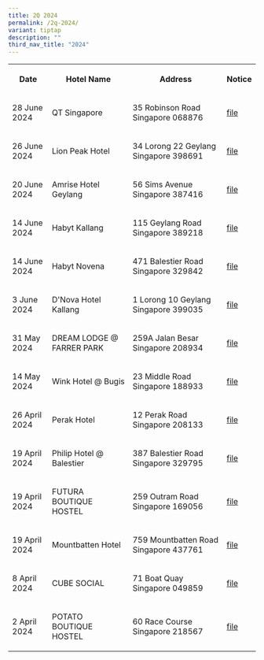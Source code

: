 ```yaml
---
title: 2Q 2024
permalink: /2q-2024/
variant: tiptap
description: ""
third_nav_title: "2024"
---
```

<p></p>
<table style="minWidth: 100px">
<colgroup>
<col>
<col>
<col>
<col>
</colgroup>
<tbody>
<tr>
<th rowspan="1" colspan="1">
<p>Date</p>
</th>
<th rowspan="1" colspan="1">
<p>Hotel Name</p>
</th>
<th rowspan="1" colspan="1">
<p>Address</p>
</th>
<th rowspan="1" colspan="1">
<p>Notice</p>
</th>
</tr>
<tr>
<td rowspan="1" colspan="1">
<p>28 June 2024</p>
</td>
<td rowspan="1" colspan="1">
<p>QT Singapore</p>
</td>
<td rowspan="1" colspan="1">
<p>35 Robinson Road Singapore 068876</p>
</td>
<td rowspan="1" colspan="1">
<p><a href="/files/QT_Singapore.pdf" rel="noopener noreferrer nofollow" target="_blank">file</a>
</p>
</td>
</tr>
<tr>
<td rowspan="1" colspan="1">
<p>26 June 2024</p>
</td>
<td rowspan="1" colspan="1">
<p>Lion Peak Hotel</p>
</td>
<td rowspan="1" colspan="1">
<p>34 Lorong 22 Geylang Singapore 398691</p>
</td>
<td rowspan="1" colspan="1">
<p><a href="/files/Lion_Peak_Hotel_2024.pdf" rel="noopener noreferrer nofollow" target="_blank">file</a>
</p>
</td>
</tr>
<tr>
<td rowspan="1" colspan="1">
<p>20 June 2024</p>
</td>
<td rowspan="1" colspan="1">
<p>Amrise Hotel Geylang</p>
</td>
<td rowspan="1" colspan="1">
<p>56 Sims Avenue Singapore 387416</p>
</td>
<td rowspan="1" colspan="1">
<p><a href="/files/Amrise_Hotel_Geylang.pdf" rel="noopener noreferrer nofollow" target="_blank">file</a>
</p>
</td>
</tr>
<tr>
<td rowspan="1" colspan="1">
<p>14 June 2024</p>
</td>
<td rowspan="1" colspan="1">
<p>Habyt Kallang</p>
</td>
<td rowspan="1" colspan="1">
<p>115 Geylang Road Singapore 389218</p>
</td>
<td rowspan="1" colspan="1">
<p><a href="/files/Habyt_Kallang.pdf" rel="noopener noreferrer nofollow" target="_blank">file</a>
</p>
</td>
</tr>
<tr>
<td rowspan="1" colspan="1">
<p>14 June 2024</p>
</td>
<td rowspan="1" colspan="1">
<p>Habyt Novena</p>
</td>
<td rowspan="1" colspan="1">
<p>471 Balestier Road Singapore 329842</p>
</td>
<td rowspan="1" colspan="1">
<p><a href="/files/Habyt_Novena.pdf" rel="noopener noreferrer nofollow" target="_blank">file</a>
</p>
</td>
</tr>
<tr>
<td rowspan="1" colspan="1">
<p>3 June 2024</p>
</td>
<td rowspan="1" colspan="1">
<p>D'Nova Hotel Kallang</p>
</td>
<td rowspan="1" colspan="1">
<p>1 Lorong 10 Geylang Singapore 399035</p>
</td>
<td rowspan="1" colspan="1">
<p><a href="/files/D_Nova_Hotel_Kallang.pdf" rel="noopener noreferrer nofollow" target="_blank">file</a>
</p>
</td>
</tr>
<tr>
<td rowspan="1" colspan="1">
<p>31 May 2024</p>
</td>
<td rowspan="1" colspan="1">
<p>DREAM LODGE @ FARRER PARK</p>
</td>
<td rowspan="1" colspan="1">
<p>259A Jalan Besar Singapore 208934</p>
</td>
<td rowspan="1" colspan="1">
<p><a href="/files/DREAM_LODGE___FARRER_PARK.pdf" rel="noopener noreferrer nofollow" target="_blank">file</a>
</p>
</td>
</tr>
<tr>
<td rowspan="1" colspan="1">
<p>14 May 2024</p>
</td>
<td rowspan="1" colspan="1">
<p>Wink Hotel @ Bugis</p>
</td>
<td rowspan="1" colspan="1">
<p>23 Middle Road Singapore 188933</p>
</td>
<td rowspan="1" colspan="1">
<p><a href="/files/Wink_Hotel___Bugis.pdf" rel="noopener noreferrer nofollow" target="_blank">file</a>
</p>
</td>
</tr>
<tr>
<td rowspan="1" colspan="1">
<p>26 April 2024</p>
</td>
<td rowspan="1" colspan="1">
<p>Perak Hotel</p>
</td>
<td rowspan="1" colspan="1">
<p>12 Perak Road Singapore 208133</p>
</td>
<td rowspan="1" colspan="1">
<p><a href="/files/Perak_Hotel.pdf" rel="noopener noreferrer nofollow" target="_blank">file</a>
</p>
</td>
</tr>
<tr>
<td rowspan="1" colspan="1">
<p>19 April 2024</p>
</td>
<td rowspan="1" colspan="1">
<p>Philip Hotel @ Balestier</p>
</td>
<td rowspan="1" colspan="1">
<p>387 Balestier Road Singapore 329795</p>
</td>
<td rowspan="1" colspan="1">
<p><a href="/files/Philip_Hotel___Balestier.pdf" rel="noopener noreferrer nofollow" target="_blank">file</a>
</p>
</td>
</tr>
<tr>
<td rowspan="1" colspan="1">
<p>19 April 2024</p>
</td>
<td rowspan="1" colspan="1">
<p>FUTURA BOUTIQUE HOSTEL</p>
</td>
<td rowspan="1" colspan="1">
<p>259 Outram Road Singapore 169056</p>
</td>
<td rowspan="1" colspan="1">
<p><a href="/files/FUTURA_BOUTIQUE_HOSTEL.pdf" rel="noopener noreferrer nofollow" target="_blank">file</a>
</p>
</td>
</tr>
<tr>
<td rowspan="1" colspan="1">
<p>19 April 2024</p>
</td>
<td rowspan="1" colspan="1">
<p>Mountbatten Hotel</p>
</td>
<td rowspan="1" colspan="1">
<p>759 Mountbatten Road Singapore 437761</p>
</td>
<td rowspan="1" colspan="1">
<p><a href="/files/Mountbatten_Hotel.pdf" rel="noopener noreferrer nofollow" target="_blank">file</a>
</p>
</td>
</tr>
<tr>
<td rowspan="1" colspan="1">
<p>8 April 2024</p>
</td>
<td rowspan="1" colspan="1">
<p>CUBE SOCIAL</p>
</td>
<td rowspan="1" colspan="1">
<p>71 Boat Quay Singapore 049859</p>
</td>
<td rowspan="1" colspan="1">
<p><a href="/files/CUBE_SOCIAL.pdf" rel="noopener noreferrer nofollow" target="_blank">file</a>
</p>
</td>
</tr>
<tr>
<td rowspan="1" colspan="1">
<p>2 April 2024</p>
</td>
<td rowspan="1" colspan="1">
<p>POTATO BOUTIQUE HOSTEL</p>
</td>
<td rowspan="1" colspan="1">
<p>60 Race Course Singapore 218567</p>
</td>
<td rowspan="1" colspan="1">
<p><a href="/files/POTATA_BOUTIQUE_HOSTEL.pdf" rel="noopener noreferrer nofollow" target="_blank">file</a>
</p>
</td>
</tr>
</tbody>
</table>
<p></p>